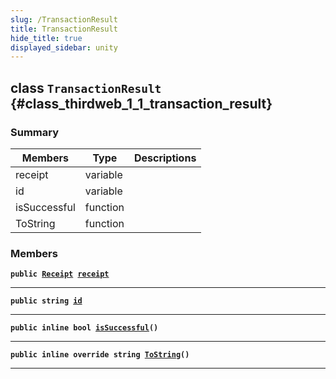 ```yaml
---
slug: /TransactionResult
title: TransactionResult
hide_title: true
displayed_sidebar: unity
---
```


## class `TransactionResult` {#class_thirdweb_1_1_transaction_result}

### Summary

| Members | Type | Descriptions |
| ------- | ---- | ------------ |
| receipt | variable |  |
| id | variable |  |
| isSuccessful | function |  |
| ToString | function |  |

### Members

**`public `[`Receipt`](docs/unity/Receipt.md#struct_thirdweb_1_1_receipt)` `[`receipt`](#class_thirdweb_1_1_transaction_result_1a43906eaec4db5192518da598ae40d73b)**

---

**`public string `[`id`](#class_thirdweb_1_1_transaction_result_1a8154e364fc22f35bfdcddcb561855a5b)**

---

**`public inline bool `[`isSuccessful`](#class_thirdweb_1_1_transaction_result_1a684f96f6d5cf3dd55b758843ac7065de)`()`**

---

**`public inline override string `[`ToString`](#class_thirdweb_1_1_transaction_result_1ab6e684a229e9e766fbb6013ef7b63b13)`()`**

---